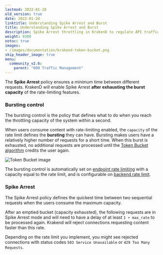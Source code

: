 ```yaml
---
lastmod: 2022-01-28
old_version: true
date: 2022-01-28
linktitle: Understanding Spike Arrest and Burst
title: Understanding Spike Arrest and Burst
description: Spike Arrest throttling in KrakenD to regulate API traffic and prevent overload situations effectively
weight: 9300
notoc: true
images:
- /images/documentation/krakend-token-bucket.png
skip_header_image: true
menu:
  community_v2.6:
    parent: "090 Traffic Management"
---
```

The **Spike Arrest** policy ensures a minimum time between different requests. KrakenD will enable Spike Arrest **after exhausting the burst capacity** of the rate-limiting features.

### Bursting control

The bursting control is the policy that defines what to do when you reach the throttling capacity of the system within a second.

When users consume content with rate-limiting enabled, the `capacity` of the rate limit defines the **bursting** they can have. Bursting makes users have a relatively higher number of requests for a short time. When this burst is exhausted, no additional requests are processed until the [Token Bucket algorithm](/docs/v2.6/throttling/token-bucket/) credits the user again.

![Token Bucket image](/images/documentation/krakend-token-bucket.png)

The bursting control is automatically set on [endpoint rate limiting](/docs/v2.6/endpoints/rate-limit/) with a capacity equal to the rate limit, and is configurable on [backend rate limit](/docs/v2.6/backends/rate-limit/).

### Spike Arrest

The Spike Arrest policy defines the quickest time between two sequential requests when the users consume the maximum capacity.

After an emptied bucket (capacity exhausted), the following requests are in Spike Arrest mode and will need to have a delay of at least `1 ÷ max_rate` to be processed again. Krakend will reject connections requesting content faster than this rate.

Depending on the rate limit you implement, you might see rejected connections with status codes `503 Service Unavailable` or `429 Too Many Requests`.
